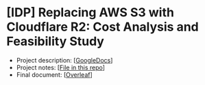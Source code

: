 # [IDP] Replacing AWS S3 with Cloudflare R2: Cost Analysis and Feasibility Study

- Project description: [[GoogleDocs](https://docs.google.com/document/d/1j7r3w-ZQyOZsmdqYzyyUJghaHzooTu6h3ejlI9FZICs/edit?tab=t.0#heading=h.uzx2xxidnmp0)]
- Project notes: [[File in this repo](/notes/main-notes.md)]
- Final document: [[Overleaf](https://www.overleaf.com/read/hwsttkkzjnyb#c92dd1)]
